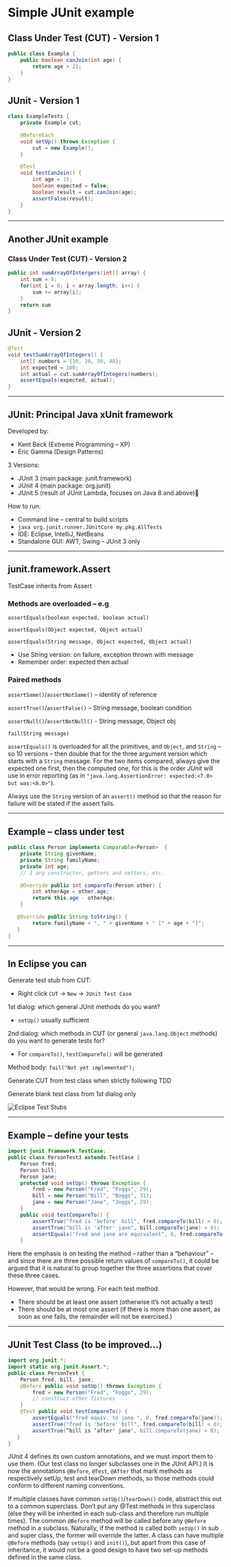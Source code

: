 # Simple JUnit example

## Class Under Test (CUT) - Version 1

```java
public class Example {
    public boolean canJoin(int age) {
        return age > 21;
    }
}
```

## JUnit - Version 1

```java
class ExampleTests {
    private Example cut;

    @BeforeEach
    void setUp() throws Exception {
        cut = new Example();
    }

    @Test
    void testCanJoin() {
        int age = 15;
        boolean expected = false;
        boolean result = cut.canJoin(age);
        assertFalse(result);
    }
}
```

---

## Another JUnit example

### Class Under Test (CUT) - Version 2

```java
public int sumArrayOfIntergers(int[] array) {
    int sum = 0;
    for(int i = 0; i < array.length; i++) {
        sum += array[i];
    }
    return sum
}
```

## JUnit - Version 2

```java
@Test
void testSumArrayOfIntegers() {
    int[] numbers = {10, 20, 30, 40};
    int expected = 100;
    int actual = cut.sumArrayOfIntegers(numbers);
    assertEquals(expected, actual);
}
```

---

## JUnit: Principal Java xUnit framework

Developed by:

* Kent Beck (Extreme Programming – XP)
* Eric Gamma (Design Patterns)

3 Versions:

* JUnit 3 (main package: junit.framework)
* JUnit 4 (main package: org.junit)
* JUnit 5 (result of JUnit Lambda, focuses on Java 8 and above)

How to run:

* Command line – central to build scripts
* `java org.junit.runner.JUnitCore my.pkg.AllTests`
* IDE: Eclipse, IntelliJ, NetBeans
* Standalone GUI: AWT, Swing – JUnit 3 only

---

## junit.framework.Assert

TestCase inherits from Assert

### Methods are overloaded – e.g

`assertEquals(boolean expected, boolean actual)`

`assertEquals(Object expected, Object actual)`

`assertEquals(String message, Object expected, Object actual)`

* Use String version: on failure, exception thrown with message
* Remember order: expected then actual

### Paired methods

 `assertSame()`/`assertNotSame()` – identity of reference

 `assertTrue()`/`assertFalse()` – String message, boolean condition

`assertNull()`/`assertNotNull()` - String message, Object obj

`fail(String message)`

`assertEquals()` is overloaded for all the primitives, and `Object`, and `String` – so 10 versions – then double that for the three argument version which starts with a `String` message.  For the two items compared, always give the expected one first, then the computed one, for this is the order *JUnit* will use in error reporting (as in `"java.lang.AssertionError: expected:<7.0> but was:<8.0>"`).  

Always use the `String` version of an `assert()` method so that the reason for failure will be stated if the assert fails.

---

## Example – class under test

```java
public class Person implements Comparable<Person>  {
    private String givenName;
    private String familyName;
    private int age;
    // 3 arg constructor, getters and setters, etc.

    @Override public int compareTo(Person other) {
        int otherAge = other.age;
        return this.age - otherAge;
    }

   @Override public String toString() {
        return familyName + ", " + givenName + " [" + age + "]";
   }
}
```

---

## In Eclipse you can

Generate test stub from CUT:

* Right click `CUT` -> `New` -> `JUnit Test Case`

1st dialog: which general JUnit  methods do you want?

* `setUp()` usually sufficient

2nd dialog: which methods in CUT (or general `java.lang.Object` methods)  do you want to generate tests for?

* For `compareTo()`, `testCompareTo()` will be generated

Method body: `fail("Not yet implemented");`

Generate CUT from test class when strictly following TDD

Generate blank test class from 1st dialog only

![Eclipse Test Stubs](./images/02a_01_unit-testing-eclipse1.png)

---

## Example – define your tests

```java
import junit.framework.TestCase;
public class PersonTest3 extends TestCase {
    Person fred;
    Person bill;
    Person jane;
    protected void setUp() throws Exception {
        fred = new Person("Fred", "Foggs", 29);
        bill = new Person("Bill", "Boggs", 31);
        jane = new Person("Jane", "Joggs", 29);
    }
    public void testCompareTo() {
        assertTrue("fred is 'before' bill", fred.compareTo(bill) < 0);
        assertTrue("bill is 'after' jane", bill.compareTo(jane) > 0);
        assertEquals("fred and jane are equivalent", 0, fred.compareTo(jane));
    }
```

Here the emphasis is on testing the method – rather than a “behaviour” – and since there are three possible return values of `compareTo()`, it could be argued that it is natural to group together the three assertions that cover these three cases.  

However, that would be wrong.  For each test method:

* There should be at least one assert (otherwise it’s not actually a test)
* There should be at most one assert (if there is more than one assert, as soon as one fails, the remainder will not be exercised.)  

---

## JUnit Test Class (to be improved…)

```java
import org.junit.*;
import static org.junit.Assert.*;
public class PersonTest {
    Person fred, bill, jane;
    @Before public void setUp() throws Exception {
        fred = new Person("Fred", "Foggs", 29);
        // construct other fixtures
    }
    @Test public void testCompareTo() {
        assertEquals("fred equiv. to jane ", 0, fred.compareTo(jane));
        assertTrue("fred is 'before' bill", fred.compareTo(bill) < 0);
        assertTrue(“bill is ‘after' jane", bill.compareTo(jane) > 0);
   }
}
```

JUnit 4 defines its own custom annotations, and we must import them to use them.  (Our test class no longer subclasses one in the JUnit API.)  It is now the annotations `@Before`, `@Test`, `@After` that mark methods as respectively setUp, test and tearDown methods, so those methods could conform to different naming conventions.  

If multiple classes have common `setUp()`/`tearDown()` code, abstract this out to a common superclass.  Don’t put any @Test methods in this superclass (else they will be inherited in each sub-class and therefore run multiple times).  The common `@Before` method will be called before any `@Before` method in a subclass.  Naturally, if the method is called both `setUp()` in sub and super class, the former will override the latter.  A class can have multiple `@Before` methods (say `setUp()` and `init()`), but apart from this case of inheritance, it would not be a good design to have two set-up methods defined in the same class.
